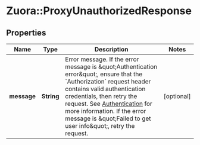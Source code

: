 # Zuora::ProxyUnauthorizedResponse

## Properties
Name | Type | Description | Notes
------------ | ------------- | ------------- | -------------
**message** | **String** | Error message.  If the error message is \&quot;Authentication error\&quot;, ensure that the &#x60;Authorization&#x60; request header contains valid authentication credentials, then retry the request. See [Authentication](https://www.zuora.com/developer/api-reference/#section/Authentication) for more information.  If the error message is \&quot;Failed to get user info\&quot;, retry the request. | [optional] 


